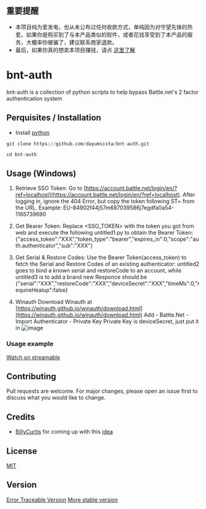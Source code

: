 ## 重要提醒

- 本项目纯为爱发电，也从未公布过任何收款方式，单纯因为对守望先锋的热爱。如果你是购买到了与本产品类似的软件，或者花钱享受到了本产品的服务，大概率你被骗了，建议联系商家退款。
- 最后，如果你真的想卖本项目赚钱，请点 [这里了解](https://www.baidu.com/s?wd=%E5%AD%A4%E5%84%BF%E6%80%8E%E4%B9%88%E5%8A%9E%E6%88%B7%E5%8F%A3%E6%9C%AC)

# bnt-auth

bnt-auth is a collection of python scripts to help bypass Battle.net's 2 factor authentication system

## Perquisites / Installation

- Install [python](https://www.python.org/downloads/)

```python
git clone https://github.com/dayumsista/bnt-auth.git
```
```
cd bnt-auth
```

## Usage (Windows)

1. Retrieve SSO Token:
Go to [https://account.battle.net/login/en/?ref=localhost](https://account.battle.net/login/en/?ref=localhost). After logging in, ignore the 404 Error, but copy the token following ST= from the URL.
Example: EU-84902f44j57m687039586j7egdfa0a54-1165739690

2. Get Bearer Token:
Replace <SSO_TOKEN> with the token you got from web and execute the following untitled1.py to obtain the Bearer Token:
{"access_token":"XXX","token_type":"bearer","expires_in":0,"scope":"auth.authenticator","sub":"XXX"}

3. Get Serial & Restore Codes:
Use the Bearer Token(access_token) to fetch the Serial and Restore Codes of an existing authenticator:
untitled2 goes to bind a known serial and restoreCode to an account, while untitled3 is to add a brand new
Responce should be
{"serial":"XXX","restoreCode":"XXX","deviceSecret":"XXX","timeMs":0,"requireHealup":false}

4. Winauth
Download Winauth at [https://winauth.github.io/winauth/download.html](https://winauth.github.io/winauth/download.html)
Add - Battle.Net - Import Authenticator - Private Key
Private Key is deviceSecret, just put it in
![image](https://github.com/dayumsista/bnt-auth/assets/147481512/1dd49142-9b18-47fe-99be-02fd1faac7c4)


### Usage example
[Watch on streamable](https://streamable.com/b5scnz)
## Contributing

Pull requests are welcome. For major changes, please open an issue first
to discuss what you would like to change.

## Credits
- [BillyCurtis](https://github.com/BillyCurtis) for coming up with this [idea](https://github.com/jleclanche/python-bna/issues/38#issuecomment-1902482544) 

## License

[MIT](https://choosealicense.com/licenses/mit/)

## Version
[Error Traceable Version](https://github.com/dayumsista/bnt-auth/releases/tag/releasesV0.3)
[More stable version](https://github.com/dayumsista/bnt-auth/releases/tag/releasesV0.2)
